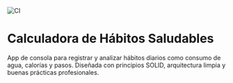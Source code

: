 ![CI](https://github.com/omarosegdev/healthy-habits-calculator/actions/workflows/ci.yml/badge.svg)
# Calculadora de Hábitos Saludables

App de consola para registrar y analizar hábitos diarios como consumo de agua, calorías y pasos. Diseñada con principios SOLID, arquitectura limpia y buenas prácticas profesionales.